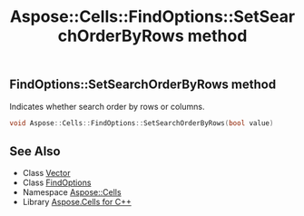 ﻿---
title: Aspose::Cells::FindOptions::SetSearchOrderByRows method
linktitle: SetSearchOrderByRows
second_title: Aspose.Cells for C++ API Reference
description: 'Aspose::Cells::FindOptions::SetSearchOrderByRows method. Indicates whether search order by rows or columns in C++.'
type: docs
weight: 1600
url: /cpp/aspose.cells/findoptions/setsearchorderbyrows/
---
## FindOptions::SetSearchOrderByRows method


Indicates whether search order by rows or columns.

```cpp
void Aspose::Cells::FindOptions::SetSearchOrderByRows(bool value)
```

## See Also

* Class [Vector](../../vector/)
* Class [FindOptions](../)
* Namespace [Aspose::Cells](../../)
* Library [Aspose.Cells for C++](../../../)
